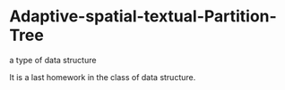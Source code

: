 # Adaptive-spatial-textual-Partition-Tree
a type of data structure

It is a last homework in the class of data structure.

